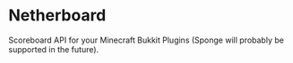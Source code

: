 # Netherboard
Scoreboard API for your Minecraft Bukkit Plugins (Sponge will probably be supported in the future).
